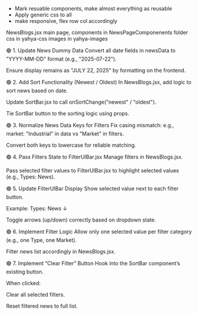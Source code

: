 - Mark resuable components, make almost everything as reusable
- Apply generic css to all
- make responsive, flex row col accordingly

NewsBlogs.jsx main page,
components in NewsPageComponenents folder
css in yahya-css
images in yahya-images

🟢 1. Update News Dummy Data
Convert all date fields in newsData to "YYYY-MM-DD" format (e.g., "2025-07-22").

Ensure display remains as "JULY 22, 2025" by formatting on the frontend.

🟢 2. Add Sort Functionality (Newest / Oldest)
In NewsBlogs.jsx, add logic to sort news based on date.

Update SortBar.jsx to call onSortChange("newest" / "oldest").

Tie SortBar button to the sorting logic using props.

🟢 3. Normalize News Data Keys for Filters
Fix casing mismatch: e.g., market: "Industrial" in data vs "Market" in filters.

Convert both keys to lowercase for reliable matching.

🟢 4. Pass Filters State to FilterUIBar.jsx
Manage filters in NewsBlogs.jsx.

Pass selected filter values to FilterUIBar.jsx to highlight selected values (e.g., Types: News).

🟢 5. Update FilterUIBar Display
Show selected value next to each filter button.

Example: Types: News ↓

Toggle arrows (up/down) correctly based on dropdown state.

🟢 6. Implement Filter Logic
Allow only one selected value per filter category (e.g., one Type, one Market).

Filter news list accordingly in NewsBlogs.jsx.

🟢 7. Implement “Clear Filter” Button
Hook into the SortBar component’s existing button.

When clicked:

Clear all selected filters.

Reset filtered news to full list.
